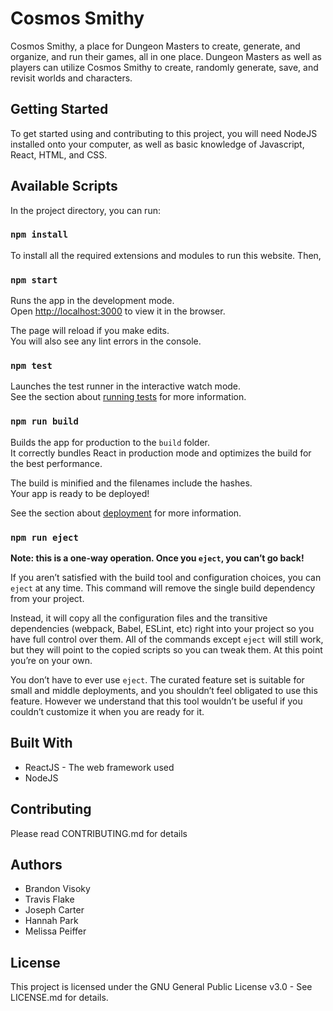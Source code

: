 
# Cosmos Smithy
Cosmos Smithy, a place for Dungeon Masters to create, generate, and organize, and run their games, all in one place. Dungeon Masters as well as players can utilize Cosmos Smithy to create, randomly generate, save, and revisit  worlds and characters.

## Getting Started

To get started using and contributing to this project, you will need NodeJS installed onto your computer, as well as basic knowledge of Javascript, React, HTML, and CSS.
## Available Scripts

In the project directory, you can run:

### `npm install`
To install all the required extensions and modules to run this website. Then,
### `npm start`
Runs the app in the development mode.<br />
Open [http://localhost:3000](http://localhost:3000) to view it in the browser.

The page will reload if you make edits.<br />
You will also see any lint errors in the console.

### `npm test`

Launches the test runner in the interactive watch mode.<br />
See the section about [running tests](https://facebook.github.io/create-react-app/docs/running-tests) for more information.

### `npm run build`

Builds the app for production to the `build` folder.<br />
It correctly bundles React in production mode and optimizes the build for the best performance.

The build is minified and the filenames include the hashes.<br />
Your app is ready to be deployed!

See the section about [deployment](https://facebook.github.io/create-react-app/docs/deployment) for more information.

### `npm run eject`

**Note: this is a one-way operation. Once you `eject`, you can’t go back!**

If you aren’t satisfied with the build tool and configuration choices, you can `eject` at any time. This command will remove the single build dependency from your project.

Instead, it will copy all the configuration files and the transitive dependencies (webpack, Babel, ESLint, etc) right into your project so you have full control over them. All of the commands except `eject` will still work, but they will point to the copied scripts so you can tweak them. At this point you’re on your own.

You don’t have to ever use `eject`. The curated feature set is suitable for small and middle deployments, and you shouldn’t feel obligated to use this feature. However we understand that this tool wouldn’t be useful if you couldn’t customize it when you are ready for it.

## Built With

 - ReactJS - The web framework used
 - NodeJS 

## Contributing
Please read CONTRIBUTING.md for details 

## Authors
- Brandon Visoky
- Travis Flake
- Joseph Carter
- Hannah Park
- Melissa Peiffer
 
## License  
This project is licensed under the GNU General Public License v3.0 - See LICENSE.md for details.
